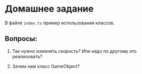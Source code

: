 
Домашнее задание
================

В файле `index.ts` пример использования классов. 

Вопросы: 
--------

1) Так нужно изменять скорость? Или надо по другому это реализовать?

2) Зачем нам класс GameObject?